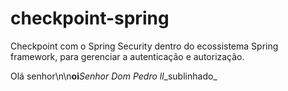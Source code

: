 # checkpoint-spring
Checkpoint com o Spring Security dentro do ecossistema Spring framework, para gerenciar a autenticação e autorização. 


Olá senhor\n\n**oi**_Senhor Dom Pedro ll_\_sublinhado\_
